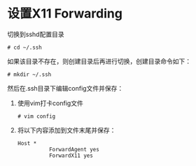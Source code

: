 # 设置X11 Forwarding<a name="ZH-CN_TOPIC_0229243627"></a>

切换到sshd配置目录

```
# cd ~/.ssh
```

如果该目录不存在，则创建目录后再进行切换，创建目录命令如下：

```
# mkdir ~/.ssh
```

然后在.ssh目录下编辑config文件并保存：

1.  使用vim打卡config文件

    ```
    # vim config
    ```

2.  将以下内容添加到文件末尾并保存：

    ```
    Host *
    		  ForwardAgent yes
    		  ForwardX11 yes
    ```


